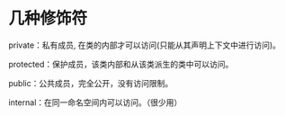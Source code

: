 # 几种修饰符

private：私有成员, 在类的内部才可以访问(只能从其声明上下文中进行访问)。 

protected：保护成员，该类内部和从该类派生的类中可以访问。 

public：公共成员，完全公开，没有访问限制。 

internal：在同一命名空间内可以访问。（很少用）